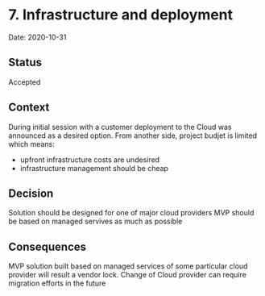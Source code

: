 # 7. Infrastructure and deployment

Date: 2020-10-31

## Status

Accepted

## Context

During initial session with a customer deployment to the Cloud was announced as a desired option.
From another side, project budjet is limited which means:
- upfront infrastructure costs are undesired
- infrastructure management should be cheap

## Decision

Solution should be designed for one of major cloud providers
MVP should be based on managed servives as much as possible

## Consequences

MVP solution built based on managed services of some particular cloud provider will result a vendor lock. Change of Cloud provider can require migration efforts in the future